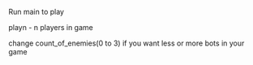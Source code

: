 Run main to play

playn - n players in game

change count_of_enemies(0 to 3) if you want less or more bots in your game
